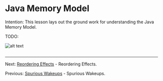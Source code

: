 # Java Memory Model

Intention: This lesson lays out the ground work for understanding the Java Memory Model.

TODO:

![alt text](../../etc/multithreading/img.png "Img")

```java

```

<hr>

Next: [Reordering Effects](chapter_25.md "Reordering Effects") - Reordering Effects.

Previous: [Spurious Wakeups](chapter_23.md "Spurious Wakeups") - Spurious Wakeups.